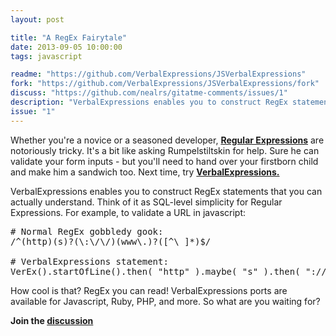```yaml
---
layout: post

title: "A RegEx Fairytale"
date: 2013-09-05 10:00:00
tags: javascript

readme: "https://github.com/VerbalExpressions/JSVerbalExpressions"
fork: "https://github.com/VerbalExpressions/JSVerbalExpressions/fork"
discuss: "https://github.com/nealrs/gitatme-comments/issues/1"
description: "VerbalExpressions enables you to construct RegEx statements that you can actually understand. Think of it as SQL-level simplicity for Regular Expressions."
issue: "1"
---
```


<p>Whether you're a novice or a seasoned developer, <strong><a href="http://en.wikipedia.org/wiki/Regular_expression">Regular Expressions</a></strong> are notoriously tricky. It's a bit like asking Rumpelstiltskin for help. Sure he can validate your form inputs - but you'll need to hand over your firstborn child and make him a sandwich too. Next time, try <strong><a href="https://github.com/VerbalExpressions/JSVerbalExpressions" target="_blank">VerbalExpressions.</a></strong></p>
              
<p>VerbalExpressions enables you to construct RegEx statements that you can actually understand. Think of it as SQL-level simplicity for Regular Expressions. For example, to validate a URL in javascript: </p>

<pre class="prettyprint lang-js">
# Normal RegEx gobbledy gook:
/^(http)(s)?(\:\/\/)(www\.)?([^\ ]*)$/

# VerbalExpressions statement:
VerEx().startOfLine().then( "http" ).maybe( "s" ).then( "://" ).maybe( "www." ).anythingBut( " " ).endOfLine()
</pre>


<p>How cool is that? RegEx you can read! VerbalExpressions ports are available for Javascript, Ruby, PHP, and more. So what are you waiting for?</p>

<p><strong>Join the <a class = "nodeco" href="{{ page.url }}#comments" title="Discuss this issue of Git @ Me online"><i class="icon-comments icon-large "></i> discussion</a></strong></p>